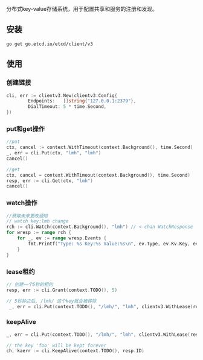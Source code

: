 分布式key-value存储系统，用于配置共享和服务的注册和发现。

## 安装

`go get go.etcd.io/etcd/client/v3 `

## 使用

### 创建链接

~~~go
cli, err := clientv3.New(clientv3.Config{
        Endpoints:   []string{"127.0.0.1:2379"},
        DialTimeout: 5 * time.Second,
})
~~~

### put和get操作

~~~go
//put
ctx, cancel := context.WithTimeout(context.Background(), time.Second)
_, err = cli.Put(ctx, "lmh", "lmh")
cancel()

//get
ctx, cancel = context.WithTimeout(context.Background(), time.Second)
resp, err := cli.Get(ctx, "lmh")
cancel()
~~~

### watch操作

~~~go
//获取未来更改通知
// watch key:lmh change
rch := cli.Watch(context.Background(), "lmh") // <-chan WatchResponse
for wresp := range rch {
	for _, ev := range wresp.Events {
		fmt.Printf("Type: %s Key:%s Value:%s\n", ev.Type, ev.Kv.Key, ev.Kv.Value)
	}
}
~~~

### lease租约

~~~go
// 创建一个5秒的租约
resp, err := cli.Grant(context.TODO(), 5)

// 5秒钟之后, /lmh/ 这个key就会被移除
 _, err = cli.Put(context.TODO(), "/lmh/", "lmh", clientv3.WithLease(resp.ID))
~~~

### keepAlive

```go
_, err = cli.Put(context.TODO(), "/lmh/", "lmh", clientv3.WithLease(resp.ID))

// the key 'foo' will be kept forever
ch, kaerr := cli.KeepAlive(context.TODO(), resp.ID)
```